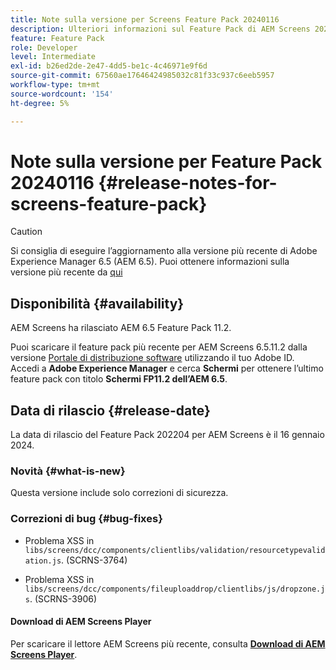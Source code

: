 ```yaml
---
title: Note sulla versione per Screens Feature Pack 20240116
description: Ulteriori informazioni sul Feature Pack di AEM Screens 20240116 rilasciato il 16 gennaio 2024.
feature: Feature Pack
role: Developer
level: Intermediate
exl-id: b26ed2de-2e47-4dd5-be1c-4c46971e9f6d
source-git-commit: 67560ae17646424985032c81f33c937c6eeb5957
workflow-type: tm+mt
source-wordcount: '154'
ht-degree: 5%

---
```


# Note sulla versione per Feature Pack 20240116 {#release-notes-for-screens-feature-pack}

>[!CAUTION]
>Si consiglia di eseguire l’aggiornamento alla versione più recente di Adobe Experience Manager 6.5 (AEM 6.5). Puoi ottenere informazioni sulla versione più recente da [qui](https://experienceleague.adobe.com/it/docs/experience-manager-65/content/release-notes/release-notes)

## Disponibilità {#availability}

AEM Screens ha rilasciato AEM 6.5 Feature Pack 11.2.

Puoi scaricare il feature pack più recente per AEM Screens 6.5.11.2 dalla versione [Portale di distribuzione software](https://experience.adobe.com/#/downloads/content/software-distribution/it/aem.html) utilizzando il tuo Adobe ID. Accedi a **Adobe Experience Manager** e cerca **Schermi** per ottenere l’ultimo feature pack con titolo **Schermi FP11.2 dell’AEM 6.5**.

## Data di rilascio {#release-date}

La data di rilascio del Feature Pack 202204 per AEM Screens è il 16 gennaio 2024.

### Novità {#what-is-new}

Questa versione include solo correzioni di sicurezza.

### Correzioni di bug {#bug-fixes}

* Problema XSS in `libs/screens/dcc/components/clientlibs/validation/resourcetypevalidation.js`. (SCRNS-3764)

* Problema XSS in `libs/screens/dcc/components/fileuploaddrop/clientlibs/js/dropzone.js`. (SCRNS-3906)

#### Download di AEM Screens Player

Per scaricare il lettore AEM Screens più recente, consulta **[Download di AEM Screens Player](https://download.macromedia.com/screens/index.html)**.
